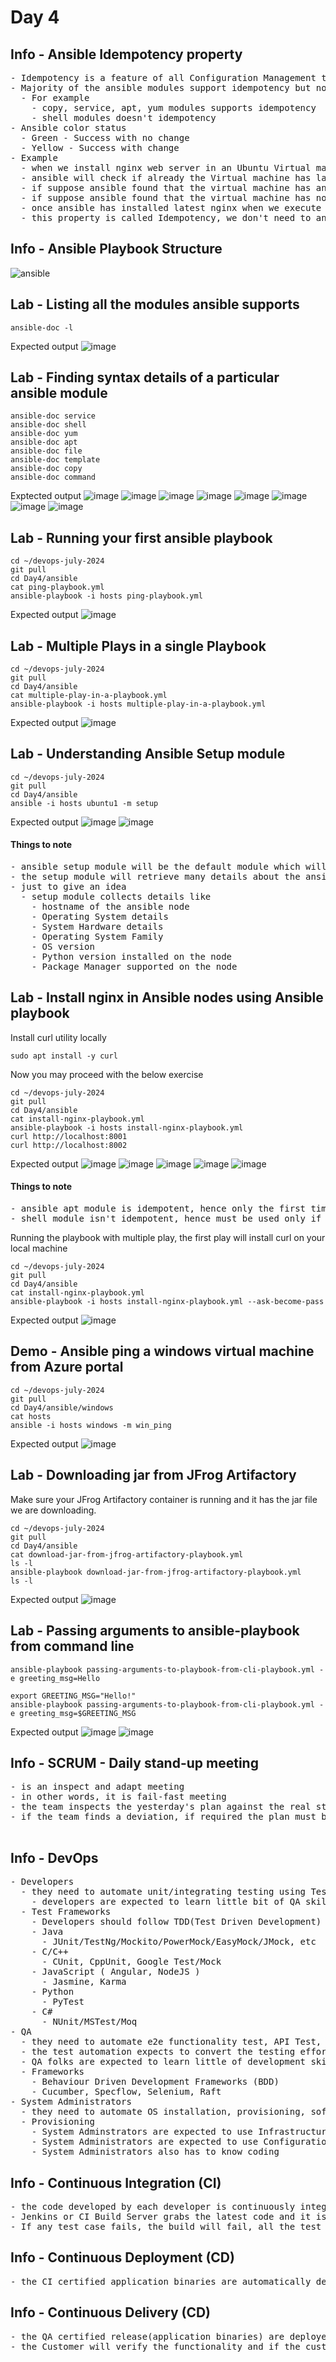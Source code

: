 # Day 4

## Info - Ansible Idempotency property
<pre>
- Idempotency is a feature of all Configuration Management tools including Ansible
- Majority of the ansible modules support idempotency but not all of them
  - For example
    - copy, service, apt, yum modules supports idempotency
    - shell modules doesn't idempotency
- Ansible color status
  - Green - Success with no change
  - Yellow - Success with change
- Example
  - when we install nginx web server in an Ubuntu Virtual machine via Ansible Playbook
  - ansible will check if already the Virtual machine has latest version of nginx installed, in case it found that the machine already has latest version then ansible do will nothing, it will simply report the task was successful executed and it didn't change anything on the machine( it will report in green color )
  - if suppose ansible found that the virtual machine has an older version of nginx, then ansible will upgrade the nginx to latest
  - if suppose ansible found that the virtual machine has no nginx then, it will install the latest version of nginx
  - once ansible has installed latest nginx when we execute the playbook it will simply report the status in green i.e it won't repeat the installation 
  - this property is called Idempotency, we don't need to anything for this, ansible does this automatically
</pre>

## Info - Ansible Playbook Structure
![ansible](playbook.png)

## Lab - Listing all the modules ansible supports
```
ansible-doc -l
```

Expected output
![image](https://github.com/user-attachments/assets/27432e05-4042-4c21-a6d3-7c8033f1c0bc)

## Lab - Finding syntax details of a particular ansible module
```
ansible-doc service
ansible-doc shell
ansible-doc yum
ansible-doc apt
ansible-doc file
ansible-doc template
ansible-doc copy
ansible-doc command
```
Exptected output
![image](https://github.com/user-attachments/assets/e01e5807-75d9-4c23-8468-0fbe3eebb0e4)
![image](https://github.com/user-attachments/assets/d62df8c0-8bae-4471-b0eb-51351464596a)
![image](https://github.com/user-attachments/assets/dad48ce4-8591-47b7-a95a-6f39039ee3af)
![image](https://github.com/user-attachments/assets/161589df-6c0e-4874-904c-33ccf0419979)
![image](https://github.com/user-attachments/assets/6347b35d-d562-4cd3-a96a-039777eefdba)
![image](https://github.com/user-attachments/assets/2bcbcef7-91e4-4b1e-9f58-b29bd8bab5f9)
![image](https://github.com/user-attachments/assets/166dca72-a411-4e0c-a62b-606fbc7b362b)
![image](https://github.com/user-attachments/assets/8705822f-61c8-4f91-b6f4-7ff28f688c75)

## Lab - Running your first ansible playbook
```
cd ~/devops-july-2024
git pull
cd Day4/ansible
cat ping-playbook.yml
ansible-playbook -i hosts ping-playbook.yml
```

Expected output
![image](https://github.com/user-attachments/assets/4b611bbf-eed8-48d6-b425-6db167ff3fad)

## Lab - Multiple Plays in a single Playbook
```
cd ~/devops-july-2024
git pull
cd Day4/ansible
cat multiple-play-in-a-playbook.yml
ansible-playbook -i hosts multiple-play-in-a-playbook.yml
```
Expected output
![image](https://github.com/user-attachments/assets/1d925634-e21e-4261-b754-3962ba407725)

## Lab - Understanding Ansible Setup module
```
cd ~/devops-july-2024
git pull
cd Day4/ansible
ansible -i hosts ubuntu1 -m setup
```
Expected output
![image](https://github.com/user-attachments/assets/4c07d501-92af-404b-80ea-05f4b70fa54b)
![image](https://github.com/user-attachments/assets/8f02fbef-7350-49ff-884b-5b020b232cbe)

#### Things to note
<pre>
- ansible setup module will be the default module which will be executed in every Playbook
- the setup module will retrieve many details about the ansible node
- just to give an idea
  - setup module collects details like
    - hostname of the ansible node
    - Operating System details
    - System Hardware details
    - Operating System Family
    - OS version
    - Python version installed on the node
    - Package Manager supported on the node
</pre>  

## Lab - Install nginx in Ansible nodes using Ansible playbook
Install curl utility locally
```
sudo apt install -y curl
```

Now you may proceed with the below exercise
```
cd ~/devops-july-2024
git pull
cd Day4/ansible
cat install-nginx-playbook.yml
ansible-playbook -i hosts install-nginx-playbook.yml
curl http://localhost:8001
curl http://localhost:8002
```

Expected output
![image](https://github.com/user-attachments/assets/dd6485ed-1629-45e2-b0e0-578fead02732)
![image](https://github.com/user-attachments/assets/771f4bbf-c17c-4cfa-8a6b-aa99f204484e)
![image](https://github.com/user-attachments/assets/41cd63f7-d2b1-4b2f-a9db-b19cc405b10d)
![image](https://github.com/user-attachments/assets/b54e92d1-78ae-4291-ac88-71be942b3ff6)
![image](https://github.com/user-attachments/assets/7f0e1d24-6105-45d3-8272-633f2c71fada)

#### Things to note
<pre>
- ansible apt module is idempotent, hence only the first time it will install latest version of nginx, subsequent times we execute the playbook, ansible will report in green color(meaning - it won't reinstall i.e ansible will report - success with no change)
- shell module isn't idempotent, hence must be used only if no other option is available/possible
</pre>  

Running the playbook with multiple play, the first play will install curl on your local machine
```
cd ~/devops-july-2024
git pull
cd Day4/ansible
cat install-nginx-playbook.yml
ansible-playbook -i hosts install-nginx-playbook.yml --ask-become-pass
```

Expected output
![image](https://github.com/user-attachments/assets/c9364b4c-a754-42f6-884f-c7faf747aee3)

## Demo - Ansible ping a windows virtual machine from Azure portal
```
cd ~/devops-july-2024
git pull
cd Day4/ansible/windows
cat hosts
ansible -i hosts windows -m win_ping
```

Expected output
![image](https://github.com/user-attachments/assets/fdc4f552-1917-4c30-af72-477026d59bd8)

## Lab - Downloading jar from JFrog Artifactory
Make sure your JFrog Artifactory container is running and it has the jar file we are downloading.

```
cd ~/devops-july-2024
git pull
cd Day4/ansible
cat download-jar-from-jfrog-artifactory-playbook.yml
ls -l
ansible-playbook download-jar-from-jfrog-artifactory-playbook.yml
ls -l
```
Expected output
![image](https://github.com/user-attachments/assets/d521b1fb-dd46-4c84-a608-2d4fc8c2bc03)

## Lab - Passing arguments to ansible-playbook from command line
```
ansible-playbook passing-arguments-to-playbook-from-cli-playbook.yml -e greeting_msg=Hello

export GREETING_MSG="Hello!"
ansible-playbook passing-arguments-to-playbook-from-cli-playbook.yml -e greeting_msg=$GREETING_MSG
```
Expected output
![image](https://github.com/user-attachments/assets/dd0f2083-8df9-4370-9f8d-a6ab277dcf0f)
![image](https://github.com/user-attachments/assets/7247759f-9108-49fb-b979-80e0cea1a649)


## Info - SCRUM - Daily stand-up meeting
<pre>
- is an inspect and adapt meeting
- in other words, it is fail-fast meeting
- the team inspects the yesterday's plan against the real status as on yesterday
- if the team finds a deviation, if required the plan must be updated

</pre>

## Info - DevOps
<pre>
- Developers
  - they need to automate unit/integrating testing using Test Frameworks
    - developers are expected to learn little bit of QA skills
  - Test Frameworks
    - Developers should follow TDD(Test Driven Development)
    - Java
      - JUnit/TestNg/Mockito/PowerMock/EasyMock/JMock, etc
    - C/C++
      - CUnit, CppUnit, Google Test/Mock
    - JavaScript ( Angular, NodeJS )
      - Jasmine, Karma
    - Python
      - PyTest
    - C#
      - NUnit/MSTest/Moq
- QA
  - they need to automate e2e functionality test, API Test, Stress/Load Test, Regression Test, Sanity Check, Smoke Test
  - the test automation expects to convert the testing effort into source code that can be pushed to Version control
  - QA folks are expected to learn little of development skills
  - Frameworks
    - Behaviour Driven Development Frameworks (BDD)
    - Cucumber, Specflow, Selenium, Raft
- System Administrators
  - they need to automate OS installation, provisioning, software installations, user management, etc
  - Provisioning
    - System Adminstrators are expected to use Infrastructure as a Code Tools like Cloudformation, Terraform, Docker, Vagrant, etc.,
    - System Administrators are expected to use Configuration Management Tools like Ansible, Puppet/Chef, etc to install softwares on an existing Virtual Machine or a OS on OnPrem environment(Private cloud), public cloud and Hybrid Cloud
    - System Administrators also has to know coding
</pre>

## Info - Continuous Integration (CI)
<pre>
- the code developed by each developer is continuously integrated in the dev branch
- Jenkins or CI Build Server grabs the latest code and it is going run the build along with unit and integration test cases
- If any test case fails, the build will fail, all the test cases are passing then the build will pass
</pre>

## Info - Continuous Deployment (CD)
<pre>
- the CI certified application binaries are automatically deployed into QA environment for further QA automated test execution  
</pre>

## Info - Continuous Delivery (CD)
<pre>
- the QA certified release(application binaries) are deployed into customer's environment which is close to production environment ( pre-prod ) environment
- the Customer will verify the functionality and if the customer found the application is working as expected and found to be stable, they can decide if they can make it live in production environment
</pre>

